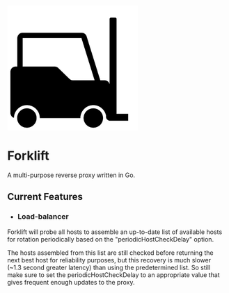 ![](https://github.com/sam103114/forklift/blob/master/Forklift.png)
# Forklift
A multi-purpose reverse proxy written in Go.

## Current Features
* ### Load-balancer
Forklift will probe all hosts to assemble an up-to-date list of available hosts for rotation periodically based on the "periodicHostCheckDelay" option.

The hosts assembled from this list are still checked before returning the next best host for reliability purposes, but this recovery is much slower (~1.3 second greater latency) than using the predetermined list. So still make sure to set the periodicHostCheckDelay to an appropriate value that gives frequent enough updates to the proxy.
